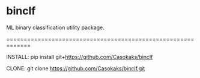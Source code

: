 # binclf

ML binary classification utility package.

=============================================================

INSTALL: pip install git+https://github.com/Casokaks/binclf

CLONE: git clone https://github.com/Casokaks/binclf.git
